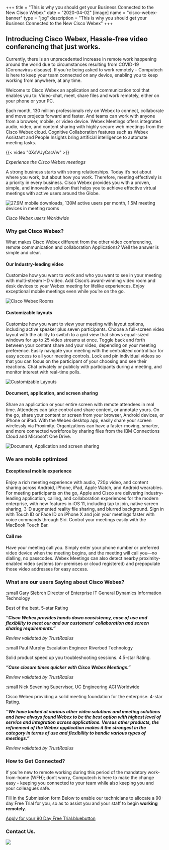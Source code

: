 +++
title = "This is why you should get your Business Connected to the New Cisco Webex"
date = "2020-04-02"
[image]
  name = "cisco-webex-banner"
  type = "jpg"
  description = "This is why you should get your Business Connected to the New Cisco Webex"
+++

## Introducing Cisco Webex, Hassle-free video conferencing that just works.

Currently, there is an unprecedented increase in remote work happening around the world due to circumstances resulting from COVID-19 (Coronavirus disease). If you're being asked to work remotely – Computech is here to keep your team connected on any device, enabling you to keep working from anywhere, at any time.

Welcome to Cisco Webex an application and communication tool that enables you to: Video-chat, meet, share files and work remotely, either on your phone or your PC.

Each month, 130 million professionals rely on Webex to connect, collaborate and move projects forward and faster. And teams can work with anyone from a browser, mobile, or video device. Webex Meetings offers integrated audio, video, and content sharing with highly secure web meetings from the Cisco Webex cloud. Cognitive Collaboration features such as Webex Assistant and People Insights bring artificial intelligence to automate meeting tasks.

{{< video "0XsVUyCscVw" >}}

_Experience the Cisco Webex meetings_

A strong business starts with strong relationships. Today it’s not about where you work, but about how you work. Therefore, meeting effectively is a priority in every business. Cisco Webex provides you with a proven, simple, and innovative solution that helps you to achieve effective virtual meetings with active users around the Globe.

![27.9M mobile downloads, 130M active users per month, 1.5M meeting devices in meeting rooms](/news/cicso-webex-download-statistic.jpg)

_Cisco Webex users Worldwide_

### Why get Cisco Webex?

What makes Cisco Webex different from the other video conferencing, remote communication and collaboration Applications? Well the answer is simple and clear.

#### Our Industry-leading video

Customize how you want to work and who you want to see in your meeting with multi-stream HD video. Add Cisco’s award-winning video room and desk devices to your Webex meeting for lifelike experiences. Enjoy exceptional mobile meetings even while you’re on the go. 

![Cisco Webex Rooms](/news/solution-overview-c22-738687_0.png)

#### Customizable layouts

Customize how you want to view your meeting with layout options, including active speaker plus seven participants. Choose a full-screen video layout with the ability to switch to a grid view that shows equal-sized windows for up to 25 video streams at once. Toggle back and forth between your content share and your video, depending on your meeting preference. Easily navigate your meeting with the centralized control bar for easy access to all your meeting controls. Lock and pin individual videos so that you can focus on the participant of your choosing and see their reactions. Chat privately or publicly with participants during a meeting, and monitor interest with real-time polls.
 
![Customizable Layouts](/news/solution-overview-c22-738687_1.png.jpeg)

#### Document, application, and screen sharing

Share an application or your entire screen with remote attendees in real time. Attendees can take control and share content, or annotate yours. On the go, share your content or screen from your browser, Android devices, or iPhone or iPad. With the Webex desktop app, easily share your screen wirelessly via Proximity. Organizations can have a faster-moving, smarter, and more connected workforce by sharing files from the IBM Connections Cloud and Microsoft One Drive.
         
![Document, Application and screen sharing](/news/solution-overview-c22-738687_2.png.jpeg)

### We are mobile optimized
#### Exceptional mobile experience

Enjoy a rich meeting experience with audio, 720p video, and content sharing across Android, iPhone, iPad, Apple Watch, and Android wearables. For meeting participants on the go, Apple and Cisco are delivering industry-leading application, calling, and collaboration experiences for the modern enterprise, with new features in iOS 11, including tap to join, native screen sharing, 3-D augmented reality file sharing, and blurred background. Sign in with Touch ID or Face ID on iPhone X and join your meetings faster with voice commands through Siri. Control your meetings easily with the MacBook Touch Bar.

#### Call me

Have your meeting call you. Simply enter your phone number or preferred video device when the meeting begins, and the meeting will call you—no dialling, no passcodes. Webex Meetings can also detect nearby proximity-enabled video systems (on-premises or cloud registered) and prepopulate those video addresses for easy access.

### What are our users Saying about Cisco Webex?

:small Gary Slebrch Director of Enterprise IT General Dynamics Information Technology

Best of the best.  5-star Rating

___“Cisco Webex provides hands down consistency, ease of use and flexibility to meet our and our customers' collaboration and screen sharing requirements.”___

_Review validated by TrustRadius_

:small Paul Murphy Escalation Engineer Riverbed Technology

Solid product speed up you troubleshooting sessions. 4.5-star Rating.

*__“Case closure times quicker with Cisco Webex Meetings.”__*

_Review validated by TrustRadius_

:small Nick Sevening Supervisor, UC Engineering ACI Worldwide

Cisco Webex providing a solid meeting foundation for the enterprise. 4-star Rating.

*__“We have looked at various other video solutions and meeting solutions and have always found Webex to be the best option with highest level of service and integration across applications. Versus other products, the refinement of the Webex application makes it the strongest in the category in terms of use and flexibility to handle various types of meetings.”__*

_Review validated by TrustRadius_

### How to Get Connected?
If you’re new to remote working during this period of the mandatory work-from-home (WFH); don’t worry, Computech is here to make the change easy - keeping you connected to your team while also keeping you and your colleagues safe.

Fill in the Submission form Below to enable our technicians to allocate a 90-day Free Trial for you, so as to assist you and your staff to begin __working remotely__.

[Apply for your 90 Day Free Trial:bluebutton](https://forms.office.com/Pages/ResponsePage.aspx?id=-xWXcurnFEC7SOs2nD7iJaISfZVdKdZCtI07wOwEbLFURUlMQ1JUUVQwTkdTRTEyODc5QkNXQTRKUy4u)

### Contact Us.

[![](/news/cisco-webex-footer.jpg)](tel:+254717951223)
